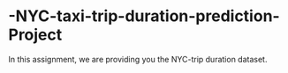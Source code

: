 # -NYC-taxi-trip-duration-prediction-Project
In this assignment, we are providing you the NYC-trip duration dataset.
